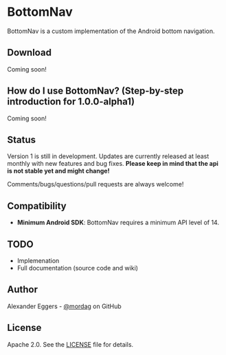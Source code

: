 BottomNav
=====

BottomNav is a custom implementation of the Android bottom navigation.

Download
--------
Coming soon!

How do I use BottomNav? (Step-by-step introduction for 1.0.0-alpha1)
-------------------
Coming soon!

Status
------
Version 1 is still in development. Updates are currently released at least monthly with new features and bug fixes. **Please keep in mind that the api is not stable yet and might change!**

Comments/bugs/questions/pull requests are always welcome!

Compatibility
-------------

 * **Minimum Android SDK**: BottomNav requires a minimum API level of 14.
 
TODO
-------------
* Implemenation
* Full documentation (source code and wiki)

Author
------
Alexander Eggers - [@mordag][2] on GitHub

License
-------
Apache 2.0. See the [LICENSE][1] file for details.


[1]: https://github.com/Mordag/bottomnav/blob/master/LICENSE
[2]: https://github.com/Mordag
